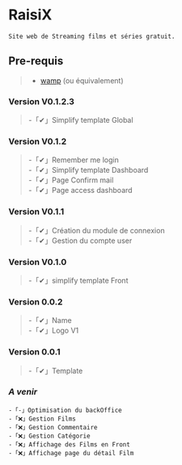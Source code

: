 # **RaisiX**
```
Site web de Streaming films et séries gratuit.
```

## **Pre-requis**
> - [wamp](http://www.wampserver.com/) (ou équivalement)

### **Version V0.1.2.3**
> -「✔」Simplify template Global

### **Version V0.1.2**
> -「✔」Remember me login\
> -「✔」Simplify template Dashboard\
> -「✔」Page Confirm mail\
> -「✔」Page access dashboard

### **Version V0.1.1**
> -「✔」Création du module de connexion\
> -「✔」Gestion du compte user

### **Version V0.1.0**
> -「✔」simplify template Front

### **Version 0.0.2**
> -「✔」Name\
> -「✔」Logo V1

### **Version 0.0.1**
> -「✔」Template

### *A venir*
```
-「-」Optimisation du backOffice
-「❌」Gestion Films
-「❌」Gestion Commentaire
-「❌」Gestion Catégorie
-「❌」Affichage des Films en Front
-「❌」Affichage page du détail Film
```